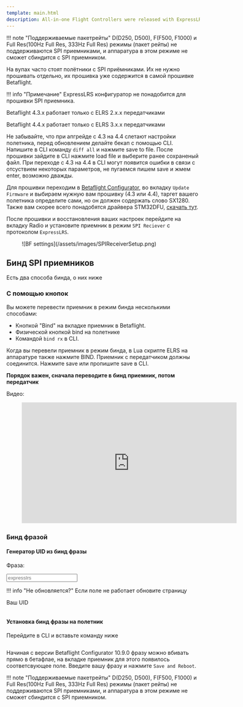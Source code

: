 ```yaml
---
template: main.html
description: All-in-one Flight Controllers were released with ExpressLRS receivers using SPI connection.
---
```


!!! note "Поддерживаемые пакетрейты"
    D(D250, D500), F(F500, F1000) и Full Res(100Hz Full Res, 333Hz Full Res) режимы (пакет рейты) не поддерживаются SPI приемниками, и аппаратура в этом режиме не сможет сбиндится с SPI приемником.

На вупах часто стоят полётники с SPI приёмниками. Их не нужно прошивать отдельно, их прошивка уже содержится в самой прошивке Betaflight.

!!! info "Примечание"
    ExpressLRS конфигуратор не понадобится для прошивки SPI приемника.

Betaflight 4.3.x работает только с ELRS 2.x.x передатчиками

Betaflight 4.4.x работает только с ELRS 3.x.x передатчиками

Не забывайте, что при апгрейде с 4.3 на 4.4 слетают настройки полетника, перед обновлением делайте бекап с помощью CLI. Напишите в CLI команду `diff all` и нажмите save to file. После прошивки зайдите в CLI нажмите load file и выберите ранее сохраненый файл. При переходе с 4.3 на 4.4 в CLI могут появится ошибки в связи с отсуствием некоторых параметров, не пугаемся пишем save и жмем enter, возможно дважды.

Для прошивки переходим в [Betaflight Configurator](https://github.com/betaflight/betaflight-configurator/releases), во вкладку `Update Firmware` и выбираем нужную вам прошивку (4.3 или 4.4), таргет  вашего полетника определите сами, но он должен содержать слово SX1280. Также вам скорее всего понадобятся драйвера STM32DFU, [скачать тут](https://github.com/expresslrs-ru/expresslrs-ru.github.io/raw/main/docs/assets/files/STM32-DFU.zip).

После прошивки и восстановления ваших настроек перейдите на вкладку Radio и установите приемник в режим `SPI Reciever` с протоколом `ExpressLRS`.

<figure markdown>
![BF settings](/assets/images/SPIReceiverSetup.png)
</figure>

## Бинд SPI приемников

Есть два способа бинда, о них ниже

### С помощью кнопок

Вы можете перевести приемник в режим бинда несколькими способами:

- Кнопкой "Bind" на вкладке приемник в Betaflight.
- Физической кнопкой bind на полетнике
- Командой `bind rx` в CLI.

Когда вы перевели приемник в режим бинда, в Lua скрипте ELRS на аппаратуре также нажмите BIND. Приемник с передатчиком должны соединится. Нажмите save или пропишите save в CLI.

**Порядок важен, сначала переводите в бинд приемник, потом передатчик**

Видео:

<figure markdown>
<iframe width="560" height="315" src="https://www.youtube.com/embed/U2sxqx2oT4k" title="YouTube video player" frameborder="0" allow="accelerometer; autoplay; clipboard-write; encrypted-media; gyroscope; picture-in-picture" allowfullscreen></iframe>
</figure>

### Бинд фразой

#### Генератор UID из бинд фразы

Фраза:

<div class="bp-wrapper">
  <input class="md-input bp-input" type="text" placeholder="expresslrs" />
</div>

!!! info "Не обновляется?"
    Если поле не работает обновите страницу

Ваш UID
```
```

#### Установка бинд фразы на полетник
Перейдите в CLI и вставьте команду ниже
```
```

<script type="text/javascript" src="//unpkg.com/crypto-js@4.1.1/crypto-js.js"></script>
<script type="text/javascript">
  window.addEventListener("load", (event) => {
    initBindingPhraseGen();
  });
</script>

Начиная с версии Betaflight Configurator 10.9.0 фразу можно вбивать прямо в бетафлае, на вкладке приемник для этого появилось соответсвующее поле. Введите вашу фразу и нажмите `Save and Reboot`.

!!! note "Поддерживаемые пакетрейты"
    D(D250, D500), F(F500, F1000) и Full Res(100Hz Full Res, 333Hz Full Res) режимы (пакет рейты) не поддерживаются SPI приемниками, и аппаратура в этом режиме не сможет сбиндится с SPI приемником.

